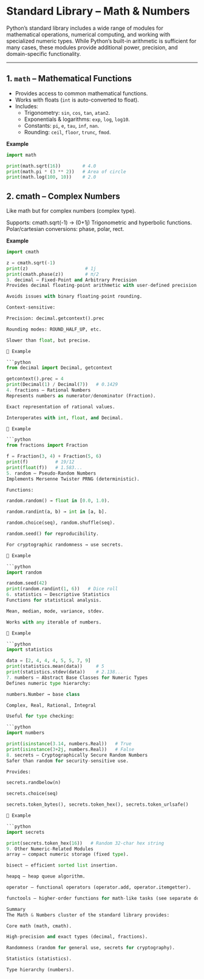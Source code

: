 # Standard Library – Math & Numbers

Python’s standard library includes a wide range of modules for mathematical operations, numerical computing, and working with specialized numeric types. While Python’s built-in arithmetic is sufficient for many cases, these modules provide additional power, precision, and domain-specific functionality.

---

## 1. `math` – Mathematical Functions
- Provides access to common mathematical functions.
- Works with floats (`int` is auto-converted to float).
- Includes:
  - Trigonometry: `sin`, `cos`, `tan`, `atan2`.
  - Exponentials & logarithms: `exp`, `log`, `log10`.
  - Constants: `pi`, `e`, `tau`, `inf`, `nan`.
  - Rounding: `ceil`, `floor`, `trunc`, `fmod`.

**Example**
```python
import math

print(math.sqrt(16))        # 4.0
print(math.pi * (3 ** 2))   # Area of circle
print(math.log(100, 10))    # 2.0
```

## 2. cmath – Complex Numbers
Like math but for complex numbers (complex type).

Supports:
cmath.sqrt(-1) → (0+1j)
Trigonometric and hyperbolic functions.
Polar/cartesian conversions: phase, polar, rect.

**Example**

```python
import cmath

z = cmath.sqrt(-1)
print(z)                     # 1j
print(cmath.phase(z))        # π/2
3. decimal – Fixed-Point and Arbitrary Precision
Provides decimal floating-point arithmetic with user-defined precision.

Avoids issues with binary floating-point rounding.

Context-sensitive:

Precision: decimal.getcontext().prec

Rounding modes: ROUND_HALF_UP, etc.

Slower than float, but precise.

📌 Example

```python
from decimal import Decimal, getcontext

getcontext().prec = 4
print(Decimal(1) / Decimal(7))   # 0.1429
4. fractions – Rational Numbers
Represents numbers as numerator/denominator (Fraction).

Exact representation of rational values.

Interoperates with int, float, and Decimal.

📌 Example

```python
from fractions import Fraction

f = Fraction(3, 4) + Fraction(5, 6)
print(f)          # 19/12
print(float(f))   # 1.583...
5. random – Pseudo-Random Numbers
Implements Mersenne Twister PRNG (deterministic).

Functions:

random.random() → float in [0.0, 1.0).

random.randint(a, b) → int in [a, b].

random.choice(seq), random.shuffle(seq).

random.seed() for reproducibility.

For cryptographic randomness → use secrets.

📌 Example

```python
import random

random.seed(42)
print(random.randint(1, 6))   # Dice roll
6. statistics – Descriptive Statistics
Functions for statistical analysis.

Mean, median, mode, variance, stdev.

Works with any iterable of numbers.

📌 Example

```python
import statistics

data = [2, 4, 4, 4, 5, 5, 7, 9]
print(statistics.mean(data))     # 5
print(statistics.stdev(data))    # 2.138...
7. numbers – Abstract Base Classes for Numeric Types
Defines numeric type hierarchy:

numbers.Number → base class

Complex, Real, Rational, Integral

Useful for type checking:

```python
import numbers

print(isinstance(3.14, numbers.Real))   # True
print(isinstance(3+2j, numbers.Real))   # False
8. secrets – Cryptographically Secure Random Numbers
Safer than random for security-sensitive use.

Provides:

secrets.randbelow(n)

secrets.choice(seq)

secrets.token_bytes(), secrets.token_hex(), secrets.token_urlsafe()

📌 Example

```python
import secrets

print(secrets.token_hex(16))   # Random 32-char hex string
9. Other Numeric-Related Modules
array – compact numeric storage (fixed type).

bisect – efficient sorted list insertion.

heapq – heap queue algorithm.

operator – functional operators (operator.add, operator.itemgetter).

functools – higher-order functions for math-like tasks (see separate doc).

Summary
The Math & Numbers cluster of the standard library provides:

Core math (math, cmath).

High-precision and exact types (decimal, fractions).

Randomness (random for general use, secrets for cryptography).

Statistics (statistics).

Type hierarchy (numbers).